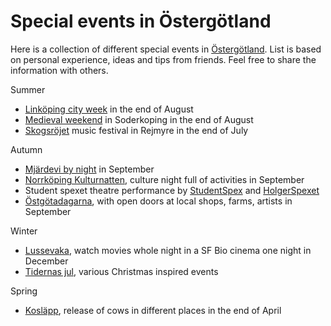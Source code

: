 Special events in Östergötland
========================================

Here is a collection of different special events in [Östergötland](https://en.wikipedia.org/wiki/%C3%96sterg%C3%B6tland). List is based on personal experience, ideas and tips from friends. Feel free to share the information with others.

Summer
* [Linköping city week](https://visitlinkoping.se/linkopingsstadsfest) in the end of August
* [Medieval weekend](http://www.gastabud.se/) in Soderkoping in the end of August
* [Skogsröjet](https://skogsrojet.se/) music festival in Rejmyre in the end of July

Autumn
* [Mjärdevi by night](https://mjardevi.se/event/science-park-by-night/) in September
* [Norrköping Kulturnatten](https://visit.norrkoping.se/se-och-gora/storre-evenemang/kulturnatten), culture night full of activities in September
* Student spexet theatre performance by [StudentSpex](https://www.studentspex.se/) and [HolgerSpexet](https://www.holgerspexet.se/)
* [Östgötadagarna](https://www.ostgotadagarna.se/sv/), with open doors at local shops, farms, artists in September

Winter
* [Lussevaka](https://www.filmstaden.se/lussevaka/), watch movies whole night in a SF Bio cinema one night in December
* [Tidernas jul](https://gamlalinkoping.se/evenemang/tidernas-jul/), various Christmas inspired events

Spring
* [Kosläpp](https://www.arla.se/event-sponsring/koslapp/live/), release of cows in different places in the end of April
